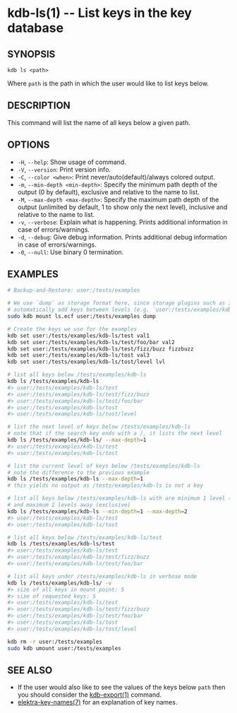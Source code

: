 # kdb-ls(1) -- List keys in the key database

## SYNOPSIS

`kdb ls <path>`

Where `path` is the path in which the user would like to list keys below.

## DESCRIPTION

This command will list the name of all keys below a given path.

## OPTIONS

- `-H`, `--help`:
  Show usage of command.
- `-V`, `--version`:
  Print version info.
- `-C`, `--color <when>`:
  Print never/auto(default)/always colored output.
- `-m`, `--min-depth <min-depth>`:
  Specify the minimum path depth of the output (0 by default), exclusive
  and relative to the name to list.
- `-M`, `--max-depth <max-depth>`:
  Specify the maximum path depth of the output (unlimited by default, 1
  to show only the next level), inclusive and relative to the name to list.
- `-v`, `--verbose`:
  Explain what is happening. Prints additional information in case of errors/warnings.
- `-d`, `--debug`:
  Give debug information. Prints additional debug information in case of errors/warnings.
- `-0`, `--null`:
  Use binary 0 termination.

## EXAMPLES

```sh
# Backup-and-Restore: user:/tests/examples

# We use `dump` as storage format here, since storage plugins such as INI
# automatically add keys between levels (e.g. `user:/tests/examples/kdb-ls/test/foo`).
sudo kdb mount ls.ecf user:/tests/examples dump

# Create the keys we use for the examples
kdb set user:/tests/examples/kdb-ls/test val1
kdb set user:/tests/examples/kdb-ls/test/foo/bar val2
kdb set user:/tests/examples/kdb-ls/test/fizz/buzz fizzbuzz
kdb set user:/tests/examples/kdb-ls/tost val3
kdb set user:/tests/examples/kdb-ls/tost/level lvl

# list all keys below /tests/examples/kdb-ls
kdb ls /tests/examples/kdb-ls
#> user:/tests/examples/kdb-ls/test
#> user:/tests/examples/kdb-ls/test/fizz/buzz
#> user:/tests/examples/kdb-ls/test/foo/bar
#> user:/tests/examples/kdb-ls/tost
#> user:/tests/examples/kdb-ls/tost/level

# list the next level of keys below /tests/examples/kdb-ls
# note that if the search key ends with a /, it lists the next level
kdb ls /tests/examples/kdb-ls/ --max-depth=1
#> user:/tests/examples/kdb-ls/test
#> user:/tests/examples/kdb-ls/tost

# list the current level of keys below /tests/examples/kdb-ls
# note the difference to the previous example
kdb ls /tests/examples/kdb-ls --max-depth=1
# this yields no output as /tests/examples/kdb-ls is not a key

# list all keys below /tests/examples/kdb-ls with are minimum 1 level (inclusive) away from that key
# and maximum 2 levels away (exclusive)
kdb ls /tests/examples/kdb-ls --min-depth=1 --max-depth=2
#> user:/tests/examples/kdb-ls/test
#> user:/tests/examples/kdb-ls/tost

# list all keys below /tests/examples/kdb-ls/test
kdb ls /tests/examples/kdb-ls/test
#> user:/tests/examples/kdb-ls/test
#> user:/tests/examples/kdb-ls/test/fizz/buzz
#> user:/tests/examples/kdb-ls/test/foo/bar

# list all keys under /tests/examples/kdb-ls in verbose mode
kdb ls /tests/examples/kdb-ls/ -v
#> size of all keys in mount point: 5
#> size of requested keys: 5
#> user:/tests/examples/kdb-ls/test
#> user:/tests/examples/kdb-ls/test/fizz/buzz
#> user:/tests/examples/kdb-ls/test/foo/bar
#> user:/tests/examples/kdb-ls/tost
#> user:/tests/examples/kdb-ls/tost/level

kdb rm -r user:/tests/examples
sudo kdb umount user:/tests/examples
```

## SEE ALSO

- If the user would also like to see the values of the keys below `path` then you should
  consider the [kdb-export(1)](kdb-export.md) command.
- [elektra-key-names(7)](elektra-key-names.md) for an explanation of key names.
